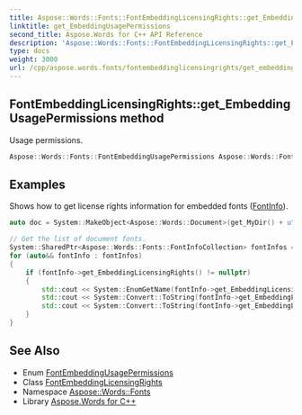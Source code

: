 ```yaml
---
title: Aspose::Words::Fonts::FontEmbeddingLicensingRights::get_EmbeddingUsagePermissions method
linktitle: get_EmbeddingUsagePermissions
second_title: Aspose.Words for C++ API Reference
description: 'Aspose::Words::Fonts::FontEmbeddingLicensingRights::get_EmbeddingUsagePermissions method. Usage permissions in C++.'
type: docs
weight: 3000
url: /cpp/aspose.words.fonts/fontembeddinglicensingrights/get_embeddingusagepermissions/
---
```

## FontEmbeddingLicensingRights::get_EmbeddingUsagePermissions method


Usage permissions.

```cpp
Aspose::Words::Fonts::FontEmbeddingUsagePermissions Aspose::Words::Fonts::FontEmbeddingLicensingRights::get_EmbeddingUsagePermissions() const
```


## Examples



Shows how to get license rights information for embedded fonts ([FontInfo](../../fontinfo/)). 
```cpp
auto doc = System::MakeObject<Aspose::Words::Document>(get_MyDir() + u"Embedded font rights.docx");

// Get the list of document fonts.
System::SharedPtr<Aspose::Words::Fonts::FontInfoCollection> fontInfos = doc->get_FontInfos();
for (auto&& fontInfo : fontInfos)
{
    if (fontInfo->get_EmbeddingLicensingRights() != nullptr)
    {
        std::cout << System::EnumGetName(fontInfo->get_EmbeddingLicensingRights()->get_EmbeddingUsagePermissions()) << std::endl;
        std::cout << System::Convert::ToString(fontInfo->get_EmbeddingLicensingRights()->get_BitmapEmbeddingOnly()) << std::endl;
        std::cout << System::Convert::ToString(fontInfo->get_EmbeddingLicensingRights()->get_NoSubsetting()) << std::endl;
    }
}
```

## See Also

* Enum [FontEmbeddingUsagePermissions](../../fontembeddingusagepermissions/)
* Class [FontEmbeddingLicensingRights](../)
* Namespace [Aspose::Words::Fonts](../../)
* Library [Aspose.Words for C++](../../../)
